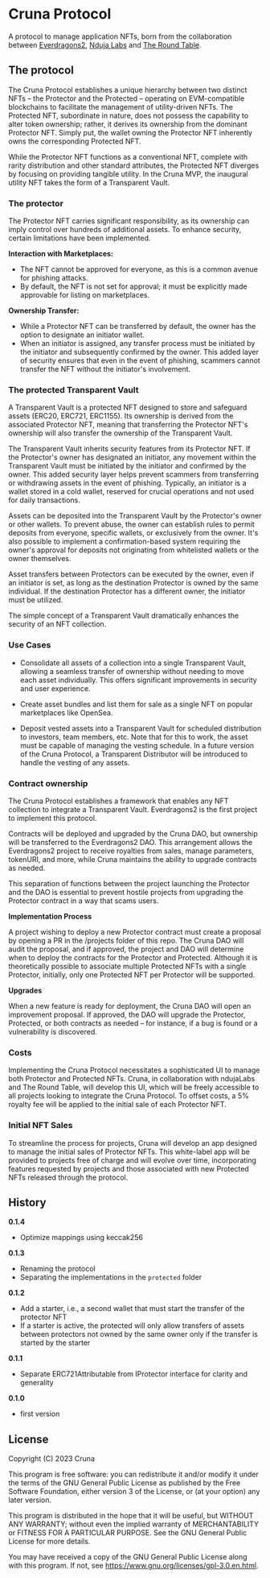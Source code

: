 # Cruna Protocol

A protocol to manage application NFTs, born from the collaboration between [Everdragons2](https://everdragons2.com), [Nduja Labs](https://ndujalabs.com) and [The Round Table](https://trt.gg).

## The protocol

The Cruna Protocol establishes a unique hierarchy between two distinct NFTs – the Protector and the Protected – operating on EVM-compatible blockchains to facilitate the management of utility-driven NFTs. The Protected NFT, subordinate in nature, does not possess the capability to alter token ownership; rather, it derives its ownership from the dominant Protector NFT. Simply put, the wallet owning the Protector NFT inherently owns the corresponding Protected NFT.

While the Protector NFT functions as a conventional NFT, complete with rarity distribution and other standard attributes, the Protected NFT diverges by focusing on providing tangible utility. In the Cruna MVP, the inaugural utility NFT takes the form of a Transparent Vault.

### The protector

The Protector NFT carries significant responsibility, as its ownership can imply control over hundreds of additional assets. To enhance security, certain limitations have been implemented.

**Interaction with Marketplaces:**

- The NFT cannot be approved for everyone, as this is a common avenue for phishing attacks.
- By default, the NFT is not set for approval; it must be explicitly made approvable for listing on marketplaces.

**Ownership Transfer:**

- While a Protector NFT can be transferred by default, the owner has the option to designate an initiator wallet.
- When an initiator is assigned, any transfer process must be initiated by the initiator and subsequently confirmed by the owner. This added layer of security ensures that even in the event of phishing, scammers cannot transfer the NFT without the initiator's involvement.

### The protected Transparent Vault

A Transparent Vault is a protected NFT designed to store and safeguard assets (ERC20, ERC721, ERC1155). Its ownership is derived from the associated Protector NFT, meaning that transferring the Protector NFT's ownership will also transfer the ownership of the Transparent Vault.

The Transparent Vault inherits security features from its Protector NFT. If the Protector's owner has designated an initiator, any movement within the Transparent Vault must be initiated by the initiator and confirmed by the owner. This added security layer helps prevent scammers from transferring or withdrawing assets in the event of phishing. Typically, an initiator is a wallet stored in a cold wallet, reserved for crucial operations and not used for daily transactions.

Assets can be deposited into the Transparent Vault by the Protector's owner or other wallets. To prevent abuse, the owner can establish rules to permit deposits from everyone, specific wallets, or exclusively from the owner. It's also possible to implement a confirmation-based system requiring the owner's approval for deposits not originating from whitelisted wallets or the owner themselves.

Asset transfers between Protectors can be executed by the owner, even if an initiator is set, as long as the destination Protector is owned by the same individual. If the destination Protector has a different owner, the initiator must be utilized.

The simple concept of a Transparent Vault dramatically enhances the security of an NFT collection.

### Use Cases

- Consolidate all assets of a collection into a single Transparent Vault, allowing a seamless transfer of ownership without needing to move each asset individually. This offers significant improvements in security and user experience.

- Create asset bundles and list them for sale as a single NFT on popular marketplaces like OpenSea.

- Deposit vested assets into a Transparent Vault for scheduled distribution to investors, team members, etc. Note that for this to work, the asset must be capable of managing the vesting schedule. In a future version of the Cruna Protocol, a Transparent Distributor will be introduced to handle the vesting of any assets.

### Contract ownership

The Cruna Protocol establishes a framework that enables any NFT collection to integrate a Transparent Vault. Everdragons2 is the first project to implement this protocol.

Contracts will be deployed and upgraded by the Cruna DAO, but ownership will be transferred to the Everdragons2 DAO. This arrangement allows the Everdragons2 project to receive royalties from sales, manage parameters, tokenURI, and more, while Cruna maintains the ability to upgrade contracts as needed.

This separation of functions between the project launching the Protector and the DAO is essential to prevent hostile projects from upgrading the Protector contract in a way that scams users.

**Implementation Process**

A project wishing to deploy a new Protector contract must create a proposal by opening a PR in the /projects folder of this repo. The Cruna DAO will audit the proposal, and if approved, the project and DAO will determine when to deploy the contracts for the Protector and Protected. Although it is theoretically possible to associate multiple Protected NFTs with a single Protector, initially, only one Protected NFT per Protector will be supported.

**Upgrades**

When a new feature is ready for deployment, the Cruna DAO will open an improvement proposal. If approved, the DAO will upgrade the Protector, Protected, or both contracts as needed – for instance, if a bug is found or a vulnerability is discovered.

### Costs

Implementing the Cruna Protocol necessitates a sophisticated UI to manage both Protector and Protected NFTs. Cruna, in collaboration with ndujaLabs and The Round Table, will develop this UI, which will be freely accessible to all projects looking to integrate the Cruna Protocol. To offset costs, a 5% royalty fee will be applied to the initial sale of each Protector NFT.

### Initial NFT Sales

To streamline the process for projects, Cruna will develop an app designed to manage the initial sales of Protector NFTs. This white-label app will be provided to projects free of charge and will evolve over time, incorporating features requested by projects and those associated with new Protected NFTs released through the protocol.

## History

**0.1.4**

- Optimize mappings using keccak256

**0.1.3**

- Renaming the protocol
- Separating the implementations in the `protected` folder

**0.1.2**

- Add a starter, i.e., a second wallet that must start the transfer of the protector NFT
- If a starter is active, the protected will only allow transfers of assets between protectors not owned by the same owner only if the transfer is started by the starter

**0.1.1**

- Separate ERC721Attributable from IProtector interface for clarity and generality

**0.1.0**

- first version

## License

Copyright (C) 2023 Cruna

This program is free software: you can redistribute it and/or modify
it under the terms of the GNU General Public License as published by
the Free Software Foundation, either version 3 of the License, or
(at your option) any later version.

This program is distributed in the hope that it will be useful,
but WITHOUT ANY WARRANTY; without even the implied warranty of
MERCHANTABILITY or FITNESS FOR A PARTICULAR PURPOSE. See the
GNU General Public License for more details.

You may have received a copy of the GNU General Public License
along with this program. If not,
see <https://www.gnu.org/licenses/gpl-3.0.en.html>.
